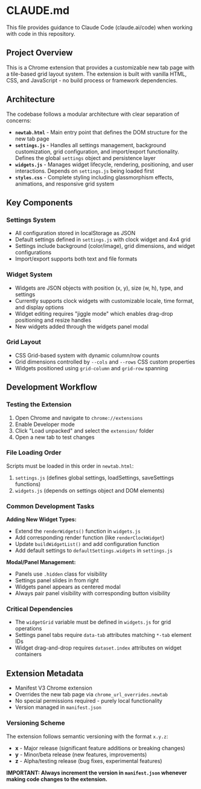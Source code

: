 # CLAUDE.md

This file provides guidance to Claude Code (claude.ai/code) when working with code in this repository.

## Project Overview

This is a Chrome extension that provides a customizable new tab page with a tile-based grid layout system. The extension is built with vanilla HTML, CSS, and JavaScript - no build process or framework dependencies.

## Architecture

The codebase follows a modular architecture with clear separation of concerns:

- **`newtab.html`** - Main entry point that defines the DOM structure for the new tab page
- **`settings.js`** - Handles all settings management, background customization, grid configuration, and import/export functionality. Defines the global `settings` object and persistence layer
- **`widgets.js`** - Manages widget lifecycle, rendering, positioning, and user interactions. Depends on `settings.js` being loaded first
- **`styles.css`** - Complete styling including glassmorphism effects, animations, and responsive grid system

## Key Components

### Settings System
- All configuration stored in localStorage as JSON
- Default settings defined in `settings.js` with clock widget and 4x4 grid
- Settings include background (color/image), grid dimensions, and widget configurations
- Import/export supports both text and file formats

### Widget System
- Widgets are JSON objects with position (x, y), size (w, h), type, and settings
- Currently supports clock widgets with customizable locale, time format, and display options
- Widget editing requires "jiggle mode" which enables drag-drop positioning and resize handles
- New widgets added through the widgets panel modal

### Grid Layout
- CSS Grid-based system with dynamic column/row counts
- Grid dimensions controlled by `--cols` and `--rows` CSS custom properties
- Widgets positioned using `grid-column` and `grid-row` spanning

## Development Workflow

### Testing the Extension
1. Open Chrome and navigate to `chrome://extensions`
2. Enable Developer mode
3. Click "Load unpacked" and select the `extension/` folder
4. Open a new tab to test changes

### File Loading Order
Scripts must be loaded in this order in `newtab.html`:
1. `settings.js` (defines global settings, loadSettings, saveSettings functions)
2. `widgets.js` (depends on settings object and DOM elements)

### Common Development Tasks

**Adding New Widget Types:**
- Extend the `renderWidgets()` function in `widgets.js`
- Add corresponding render function (like `renderClockWidget`)
- Update `buildWidgetList()` and add configuration function
- Add default settings to `defaultSettings.widgets` in `settings.js`

**Modal/Panel Management:**
- Panels use `.hidden` class for visibility
- Settings panel slides in from right
- Widgets panel appears as centered modal
- Always pair panel visibility with corresponding button visibility

### Critical Dependencies

- The `widgetGrid` variable must be defined in `widgets.js` for grid operations
- Settings panel tabs require `data-tab` attributes matching `*-tab` element IDs
- Widget drag-and-drop requires `dataset.index` attributes on widget containers

## Extension Metadata

- Manifest V3 Chrome extension
- Overrides the new tab page via `chrome_url_overrides.newtab`
- No special permissions required - purely local functionality
- Version managed in `manifest.json`

### Versioning Scheme
The extension follows semantic versioning with the format `x.y.z`:
- **x** - Major release (significant feature additions or breaking changes)
- **y** - Minor/beta release (new features, improvements)
- **z** - Alpha/testing release (bug fixes, experimental features)

**IMPORTANT: Always increment the version in `manifest.json` whenever making code changes to the extension.**